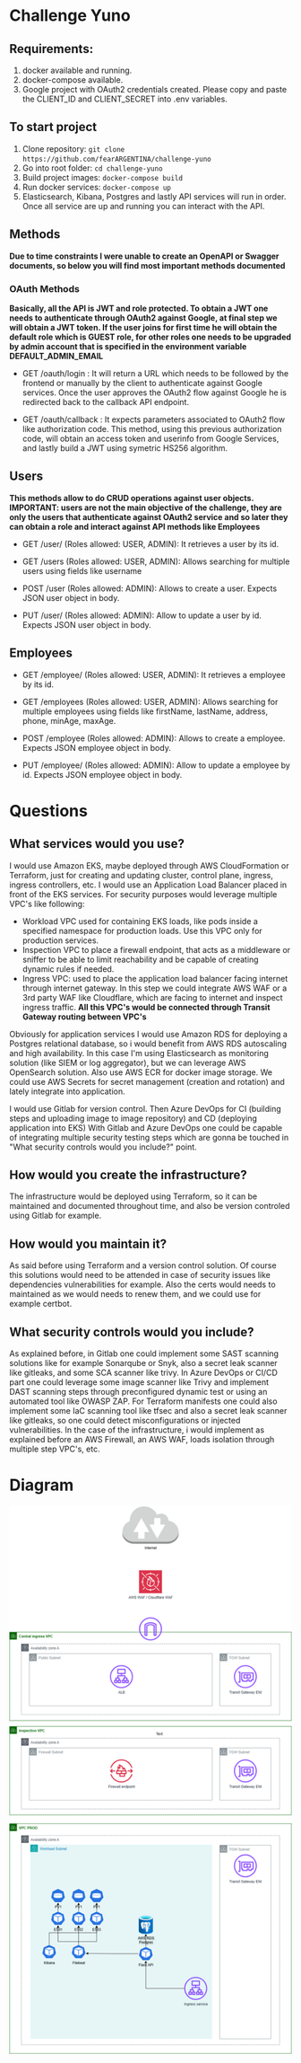 # Challenge Yuno

## Requirements:
1. docker available and running.
2. docker-compose available.
3. Google project with OAuth2 credentials created. Please copy and paste the CLIENT_ID and CLIENT_SECRET into .env variables.

## To start project
1. Clone repository: `git clone https://github.com/fearARGENTINA/challenge-yuno`
2. Go into root folder: `cd challenge-yuno`
3. Build project images: `docker-compose build`
4. Run docker services: `docker-compose up`
5. Elasticsearch, Kibana, Postgres and lastly API services will run in order. Once all service are up and running you can interact with the API.

## Methods
**Due to time constraints I were unable to create an OpenAPI or Swagger documents, so below you will find most important methods documented**

### OAuth Methods
**Basically, all the API is JWT and role protected. To obtain a JWT one needs to authenticate through OAuth2 against Google, at final step we will obtain a JWT token. If the user joins for first time he will obtain the default role which is GUEST role, for other roles one needs to be upgraded by admin account that is specified in the environment variable DEFAULT_ADMIN_EMAIL**
- GET /oauth/login : It will return a URL which needs to be followed by the frontend or manually by the client to authenticate against Google services. Once the user approves the OAuth2 flow against Google he is redirected back to the callback API endpoint.

- GET /oauth/callback : It expects parameters associated to OAuth2 flow like authorization code. This method, using this previous authorization code, will obtain an access token and userinfo from Google Services, and lastly build a JWT using symetric HS256 algorithm.

## Users
**This methods allow to do CRUD operations against user objects. IMPORTANT: users are not the main objective of the challenge, they are only the users that authenticate against OAuth2 service and so later they can obtain a role and interact against API methods like Employees**

- GET /user/<id> (Roles allowed: USER, ADMIN): It retrieves a user by its id.

- GET /users (Roles allowed: USER, ADMIN): Allows searching for multiple users using fields like username

- POST /user (Roles allowed: ADMIN): Allows to create a user. Expects JSON user object in body.

- PUT /user/<id> (Roles allowed: ADMIN): Allow to update a user by id. Expects JSON user object in body.

## Employees
- GET /employee/<id> (Roles allowed: USER, ADMIN): It retrieves a employee by its id.

- GET /employees (Roles allowed: USER, ADMIN): Allows searching for multiple employees using fields like firstName, lastName, address, phone, minAge, maxAge.

- POST /employee (Roles allowed: ADMIN): Allows to create a employee. Expects JSON employee object in body.

- PUT /employee/<id> (Roles allowed: ADMIN): Allow to update a employee by id. Expects JSON employee object in body.

# Questions

## What services would you use?
I would use Amazon EKS, maybe deployed through AWS CloudFormation or Terraform, just for creating and updating cluster, control plane, ingress, ingress controllers, etc. I would use an Application Load Balancer placed in front of the EKS services.
For security purposes would leverage multiple VPC's like following:
- Workload VPC used for containing EKS loads, like pods inside a specified namespace for production loads. Use this VPC only for production services.
- Inspection VPC to place a firewall endpoint, that acts as a middleware or sniffer to be able to limit reachability and be capable of creating dynamic rules if needed.
- Ingress VPC: used to place the application load balancer facing internet through internet gateway. In this step we could integrate AWS WAF or a 3rd party WAF like Cloudflare, which are facing to internet and inspect ingress traffic.
**All this VPC's would be connected through Transit Gateway routing between VPC's**

Obviously for application services I would use Amazon RDS for deploying a Postgres relational database, so i would benefit from AWS RDS autoscaling and high availability.
In this case I'm using Elasticsearch as monitoring solution (like SIEM or log aggregator), but we can leverage AWS OpenSearch solution.
Also use AWS ECR for docker image storage.
We could use AWS Secrets for secret management (creation and rotation) and lately integrate into application.

I would use Gitlab for version control. Then Azure DevOps for CI (building steps and uploading image to image repository) and CD (deploying application into EKS)
With Gitlab and Azure DevOps one could be capable of integrating multiple security testing steps which are gonna be touched in "What security controls would you include?" point.

## How would you create the infrastructure?
The infrastructure would be deployed using Terraform, so it can be maintained and documented throughout time, and also be version controled using Gitlab for example.

## How would you maintain it?
As said before using Terraform and a version control solution. Of course this solutions would need to be attended in case of security issues like dependencies vulnerabilities for example.
Also the certs would needs to maintained as we would needs to renew them, and we could use for example certbot.

## What security controls would you include?
As explained before, in Gitlab one could implement some SAST scanning solutions like for example Sonarqube or Snyk, also a secret leak scanner like gitleaks, and some SCA scanner like trivy.
In Azure DevOps or CI/CD part one could leverage some image scanner like Trivy and implement DAST scanning steps through preconfigured dynamic test or using an automated tool like OWASP ZAP.
For Terraform manifests one could also implement some IaC scanning tool like tfsec and also a secret leak scanner like gitleaks, so one could detect misconfigurations or injected vulnerabilities.
In the case of the infrastructure, i would implement as explained before an AWS Firewall, an AWS WAF, loads isolation through multiple step VPC's, etc.

# Diagram
![diagram](https://github.com/fearARGENTINA/challenge-yuno/blob/main/static/Challenge%20Yuno%20diagram.drawio.png)
